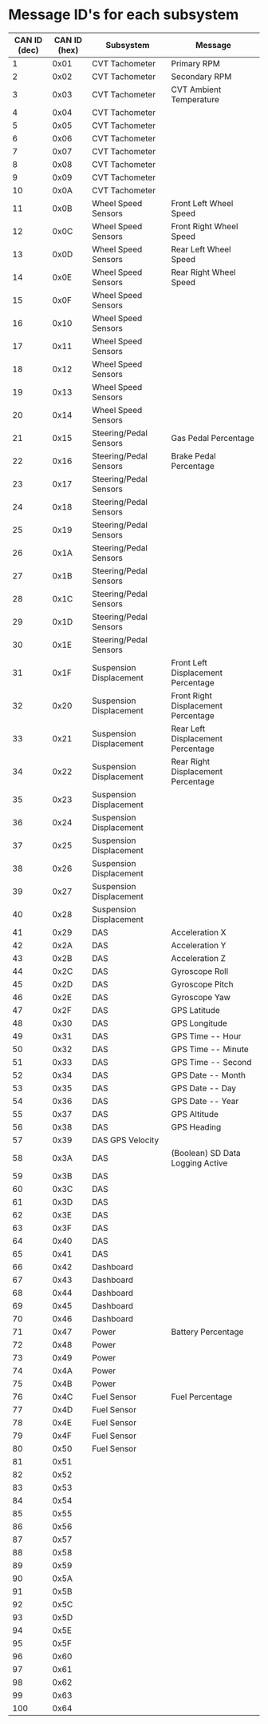 # Message ID's for each subsystem								
								
|	CAN ID (dec)	|	CAN ID (hex)	|	Subsystem	|	Message	|
|	--------	|	--------	|	--------	|	--------	|
|	1	|	0x01	|	CVT Tachometer	|	Primary RPM	|
|	2	|	0x02	|	CVT Tachometer	|	Secondary RPM	|
|	3	|	0x03	|	CVT Tachometer	|	CVT Ambient Temperature	|
|	4	|	0x04	|	CVT Tachometer	|		|
|	5	|	0x05	|	CVT Tachometer	|		|
|	6	|	0x06	|	CVT Tachometer	|		|
|	7	|	0x07	|	CVT Tachometer	|		|
|	8	|	0x08	|	CVT Tachometer	|		|
|	9	|	0x09	|	CVT Tachometer	|		|
|	10	|	0x0A	|	CVT Tachometer	|		|
|	11	|	0x0B	|	Wheel Speed Sensors	|	Front Left Wheel Speed	|
|	12	|	0x0C	|	Wheel Speed Sensors	|	Front Right Wheel Speed	|
|	13	|	0x0D	|	Wheel Speed Sensors	|	Rear Left Wheel Speed	|
|	14	|	0x0E	|	Wheel Speed Sensors	|	Rear Right Wheel Speed	|
|	15	|	0x0F	|	Wheel Speed Sensors	|		|
|	16	|	0x10	|	Wheel Speed Sensors	|		|
|	17	|	0x11	|	Wheel Speed Sensors	|		|
|	18	|	0x12	|	Wheel Speed Sensors	|		|
|	19	|	0x13	|	Wheel Speed Sensors	|		|
|	20	|	0x14	|	Wheel Speed Sensors	|		|
|	21	|	0x15	|	Steering/Pedal Sensors	|	Gas Pedal Percentage	|
|	22	|	0x16	|	Steering/Pedal Sensors	|	Brake Pedal Percentage	|
|	23	|	0x17	|	Steering/Pedal Sensors	|		|
|	24	|	0x18	|	Steering/Pedal Sensors	|		|
|	25	|	0x19	|	Steering/Pedal Sensors	|		|
|	26	|	0x1A	|	Steering/Pedal Sensors	|		|
|	27	|	0x1B	|	Steering/Pedal Sensors	|		|
|	28	|	0x1C	|	Steering/Pedal Sensors	|		|
|	29	|	0x1D	|	Steering/Pedal Sensors	|		|
|	30	|	0x1E	|	Steering/Pedal Sensors	|		|
|	31	|	0x1F	|	Suspension Displacement	|	Front Left Displacement Percentage	|
|	32	|	0x20	|	Suspension Displacement	|	Front Right Displacement Percentage	|
|	33	|	0x21	|	Suspension Displacement	|	Rear Left Displacement Percentage	|
|	34	|	0x22	|	Suspension Displacement	|	Rear Right Displacement Percentage	|
|	35	|	0x23	|	Suspension Displacement	|		|
|	36	|	0x24	|	Suspension Displacement	|		|
|	37	|	0x25	|	Suspension Displacement	|		|
|	38	|	0x26	|	Suspension Displacement	|		|
|	39	|	0x27	|	Suspension Displacement	|		|
|	40	|	0x28	|	Suspension Displacement	|		|
|	41	|	0x29	|	DAS	|	Acceleration X	|
|	42	|	0x2A	|	DAS	|	Acceleration Y	|
|	43	|	0x2B	|	DAS	|	Acceleration Z	|
|	44	|	0x2C	|	DAS	|	Gyroscope Roll	|
|	45	|	0x2D	|	DAS	|	Gyroscope Pitch	|
|	46	|	0x2E	|	DAS	|	Gyroscope Yaw	|
|	47	|	0x2F	|	DAS	|	GPS Latitude	|
|	48	|	0x30	|	DAS	|	GPS Longitude	|
|	49	|	0x31	|	DAS	|	GPS Time -- Hour	|
|	50	|	0x32	|	DAS	|	GPS Time -- Minute	|
|	51	|	0x33	|	DAS	|	GPS Time -- Second	|
|	52	|	0x34	|	DAS	|	GPS Date -- Month	|
|	53	|	0x35	|	DAS	|	GPS Date -- Day	|
|	54	|	0x36	|	DAS	|	GPS Date -- Year	|
|	55	|	0x37	|	DAS	|	GPS Altitude	|
|	56	|	0x38	|	DAS	|	GPS Heading 	|
|	57	|	0x39	|	DAS	 	GPS Velocity	 
|	58	|	0x3A	|	DAS	|	(Boolean) SD Data Logging Active	|
|	59	|	0x3B	|	DAS	|		|
|	60	|	0x3C	|	DAS	|		|
|	61	|	0x3D	|	DAS	|		|
|	62	|	0x3E	|	DAS	|		|
|	63	|	0x3F	|	DAS	|		|
|	64	|	0x40	|	DAS	|		|
|	65	|	0x41	|	DAS	|		|
|	66	|	0x42	|	Dashboard	|		|
|	67	|	0x43	|	Dashboard	|		|
|	68	|	0x44	|	Dashboard	|		|
|	69	|	0x45	|	Dashboard	|		|
|	70	|	0x46	|	Dashboard	|		|
|	71	|	0x47	|	Power	|	Battery Percentage	|
|	72	|	0x48	|	Power	|		|
|	73	|	0x49	|	Power	|		|
|	74	|	0x4A	|	Power	|		|
|	75	|	0x4B	|	Power	|		|
|	76	|	0x4C	|	Fuel Sensor	|	Fuel Percentage	|
|	77	|	0x4D	|	Fuel Sensor	|		|
|	78	|	0x4E	|	Fuel Sensor	|		|
|	79	|	0x4F	|	Fuel Sensor	|		|
|	80	|	0x50	|	Fuel Sensor	|		|
|	81	|	0x51	|		|		|
|	82	|	0x52	|		|		|
|	83	|	0x53	|		|		|
|	84	|	0x54	|		|		|
|	85	|	0x55	|		|		|
|	86	|	0x56	|		|		|
|	87	|	0x57	|		|		|
|	88	|	0x58	|		|		|
|	89	|	0x59	|		|		|
|	90	|	0x5A	|		|		|
|	91	|	0x5B	|		|		|
|	92	|	0x5C	|		|		|
|	93	|	0x5D	|		|		|
|	94	|	0x5E	|		|		|
|	95	|	0x5F	|		|		|
|	96	|	0x60	|		|		|
|	97	|	0x61	|		|		|
|	98	|	0x62	|		|		|
|	99	|	0x63	|		|		|
|	100	|	0x64	|		|		|
